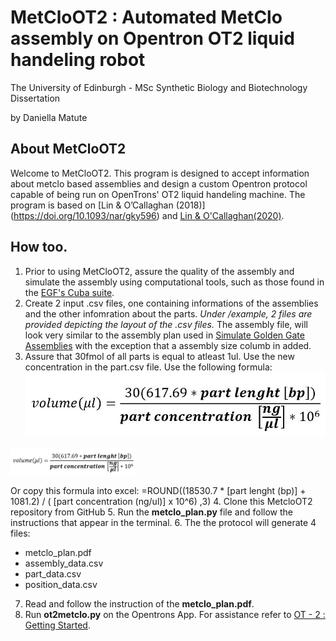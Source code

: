# MetCloOT2 : Automated MetClo assembly on Opentron OT2 liquid handeling robot

The University of Edinburgh - MSc Synthetic Biology and Biotechnology Dissertation

by Daniella Matute 

## About MetCloOT2

Welcome to MetCloOT2. This program is designed to accept information about metclo based assemblies and design a custom Opentron protocol capable of being run on OpenTrons' OT2 liquid handeling machine. The program is based on [Lin & O’Callaghan (2018)] (https://doi.org/10.1093/nar/gky596) and [Lin & O'Callaghan(2020)](http://link.springer.com/10.1007/978-1-0716-0908-8_9).

## How too.
1. Prior to using  MetCloOT2, assure the quality of the assembly and simulate the assembly using computational tools, such as those found in the [EGF's Cuba suite](https://cuba.genomefoundry.org/home).
2. Create 2 input .csv files, one containing informations of the assemblies and the other infomration about the parts. *Under /example, 2 files are provided depicting the layout of the .csv files.* The assembly file, will look very similar to the assembly plan used in [Simulate Golden Gate Assemblies](https://cuba.genomefoundry.org/simulate_gg_assemblies) with the exception that a assembly size columb in added. 
3. Assure that 30fmol of all parts is equal to atleast 1ul. Use the new concentration in the part.csv file. 
Use the following formula:
 ![alt text](doc/volume_formula.JPG )
 <img src="doc/volume_formula.JPG" alt="drawing" width="200"/>
 
Or copy this formula into excel:
=ROUND((18530.7 * [part lenght (bp)]  + 1081.2) / ( [part concentration (ng/ul)] x 10^6) ,3)
4. Clone this MetcloOT2 repository from GitHub
5. Run the **metclo_plan.py** file and follow the instructions that appear in the terminal. 
6. The the protocol will generate 4 files:
- metclo_plan.pdf
- assembly_data.csv
- part_data.csv
- position_data.csv
7. Read and follow the instruction of the **metclo_plan.pdf**. 
8. Run **ot2metclo.py** on the Opentrons App. For assistance refer to [OT - 2 : Getting Started]( https://support.opentrons.com/s/ot2-get-started).
